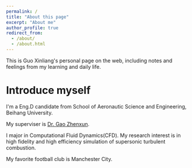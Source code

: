 ```yaml
---
permalink: /
title: "About this page"
excerpt: "About me"
author_profile: true
redirect_from: 
  - /about/
  - /about.html
---
```


This is Guo Xinliang's personal page on the web, including notes and feelings from my learning and daily life.

# Introduce myself

I'm a Eng.D candidate from School of Aeronautic Science and Engineering, Beihang University.

My superviser is [Dr. Gao Zhenxun](http://www.ase.buaa.edu.cn/info/1079/12082.htm).

I major in Computational Fluid Dynamics(CFD). My research interest is in high fidelity and high efficiency simulation of  supersonic turbulent combustion.

My favorite football club is Manchester City.
